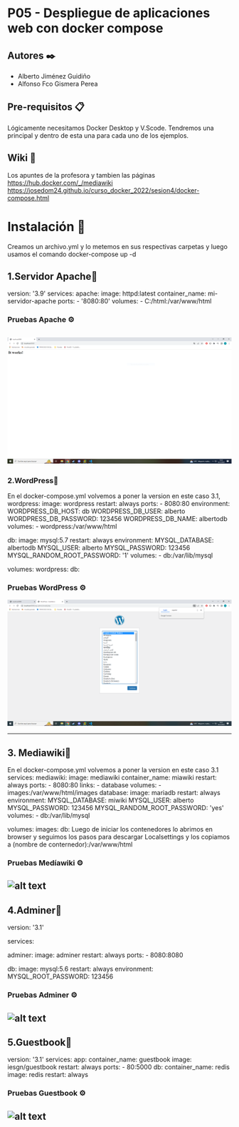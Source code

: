 # P05 - Despliegue de aplicaciones web con docker compose

## Autores ✒️

- Alberto Jiménez Guidiño
- Alfonso Fco Gismera Perea

## Pre-requisitos 📋

Lógicamente necesitamos Docker Desktop y V.Scode.
Tendremos una principal y dentro de esta una para cada uno de los ejemplos.

## Wiki 📖

Los apuntes de la profesora y tambien las páginas
https://hub.docker.com/_/mediawiki
https://josedom24.github.io/curso_docker_2022/sesion4/docker-compose.html

# Instalación 🔧

Creamos un archivo.yml y lo metemos en sus respectivas carpetas y luego usamos el comando docker-compose up -d

## 1.Servidor Apache🔧

version: '3.9'
services:
apache:
image: httpd:latest
container_name: mi-servidor-apache
ports: - '8080:80'
volumes: - C:/html:/var/www/html

### Pruebas Apache ⚙️
![alt text](./imagenes/img_apache.PNG "Apache")
---

### 2.WordPress🔧

En el docker-compose.yml volvemos a poner la version en este caso 3.1,
wordpress:
image: wordpress
restart: always
ports: - 8080:80
environment:
WORDPRESS_DB_HOST: db
WORDPRESS_DB_USER: alberto
WORDPRESS_DB_PASSWORD: 123456
WORDPRESS_DB_NAME: albertodb
volumes: - wordpress:/var/www/html

db:
image: mysql:5.7
restart: always
environment:
MYSQL_DATABASE: albertodb
MYSQL_USER: alberto
MYSQL_PASSWORD: 123456
MYSQL_RANDOM_ROOT_PASSWORD: '1'
volumes: - db:/var/lib/mysql

volumes:
wordpress:
db:

### Pruebas WordPress ⚙️
![alt text](./imagenes/img_wordpress.PNG "Wordpress")

---

## 3. Mediawiki🔧

En el docker-compose.yml volvemos a poner la version en este caso 3.1
services:
mediawiki:
image: mediawiki
container_name: miawiki
restart: always
ports: - 8080:80
links: - database
volumes: - images:/var/www/html/images
database:
image: mariadb
restart: always
environment:
MYSQL_DATABASE: miwiki
MYSQL_USER: alberto
MYSQL_PASSWORD: 123456
MYSQL_RANDOM_ROOT_PASSWORD: 'yes'
volumes: - db:/var/lib/mysql

volumes:
images:
db:
Luego de iniciar los contenedores lo abrimos en browser y seguimos los pasos para descargar Localsettings y los copiamos a (nombre de conternedor):/var/www/html

### Pruebas Medíawiki ⚙️
![alt text](./imagenes/img_mediawiki.PNG"Mediawiki")
---

## 4.Adminer🔧

version: '3.1'

services:

adminer:
image: adminer
restart: always
ports: - 8080:8080

db:
image: mysql:5.6
restart: always
environment:
MYSQL_ROOT_PASSWORD: 123456

### Pruebas Adminer ⚙️
![alt text](./imagenes/img_adminer.PNG"Adminer")
---

## 5.Guestbook🔧

version: '3.1'
services:
app:
container_name: guestbook
image: iesgn/guestbook
restart: always
ports: - 80:5000
db:
container_name: redis
image: redis
restart: always

### Pruebas Guestbook ⚙️
![alt text](./imagenes/img_guestbook.PNG"Guestbook")
---

